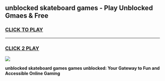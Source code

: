 
## unblocked skateboard games - Play Unblocked Gmaes & Free
<h3>
<a href="https://news.freeplayer.one?title=unblocked_skateboard_games&ref=23F">CLICK TO PLAY</a></h3>
<hr>

<h3>
<a href="https://news.freeplayer.one?title=unblocked_skateboard_games&ref=23F">CLICK 2 PLAY</a>
  
</h3>

<a href="https://news.freeplayer.one?title=unblocked_skateboard_games&ref=23F/"><img src="https://clearcache.store/games.png"></a>


**unblocked skateboard games games unblocked: Your Gateway to Fun and Accessible Online Gaming**
